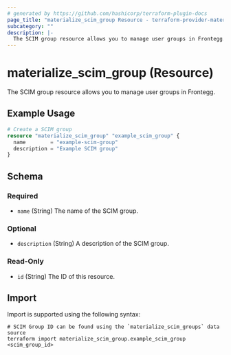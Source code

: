 ```yaml
---
# generated by https://github.com/hashicorp/terraform-plugin-docs
page_title: "materialize_scim_group Resource - terraform-provider-materialize"
subcategory: ""
description: |-
  The SCIM group resource allows you to manage user groups in Frontegg.
---
```


# materialize_scim_group (Resource)

The SCIM group resource allows you to manage user groups in Frontegg.

## Example Usage

```terraform
# Create a SCIM group
resource "materialize_scim_group" "example_scim_group" {
  name        = "example-scim-group"
  description = "Example SCIM group"
}
```

<!-- schema generated by tfplugindocs -->
## Schema

### Required

- `name` (String) The name of the SCIM group.

### Optional

- `description` (String) A description of the SCIM group.

### Read-Only

- `id` (String) The ID of this resource.

## Import

Import is supported using the following syntax:

```shell
# SCIM Group ID can be found using the `materialize_scim_groups` data source
terraform import materialize_scim_group.example_scim_group <scim_group_id>
```
